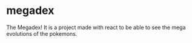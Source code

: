 # megadex
The Megadex! It is a project made with react to be able to see the mega evolutions of the pokemons.
